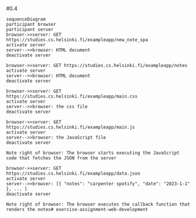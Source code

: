 #0.4
    
    sequenceDiagram
    participant browser
    participant server
    browser->>server: GET https://studies.cs.helsinki.fi/exampleapp/new_note_spa
    activate server
    server-->>browser: HTML document
    deactivate server

    browser->>server: GET https://studies.cs.helsinki.fi/exampleapp/notes
    activate server
    server-->>browser: HTML document
    deactivate server

    browser->>server: GET https://studies.cs.helsinki.fi/exampleapp/main.css
    activate server
    server-->>browser: the css file
    deactivate server

    browser->>server: GET https://studies.cs.helsinki.fi/exampleapp/main.js
    activate server
    server-->>browser: the JavaScript file
    deactivate server

    Note right of browser: The browser starts executing the JavaScript code that fetches the JSON from the server

    browser->>server: GET https://studies.cs.helsinki.fi/exampleapp/data.json
    activate server
    server-->>browser: [{ "notes": "carpenter spotify", "date": "2023-1-1" }, ... ]
    deactivate server

    Note right of browser: The browser executes the callback function that renders the notes# exercise-assignment-web-development

